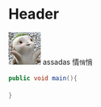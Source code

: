 <!-- TITLE: Home -->
<!-- SUBTITLE: A quick summary of Home -->

# Header
![2065794108 5721 D 3 Ee 75 B 36 Big 64](/uploads/2065794108-5721-d-3-ee-75-b-36-big-64.jpg "2065794108 5721 D 3 Ee 75 B 36 Big 64")
assadas
情`悄`悄

```java
public void main(){
  
}
```
